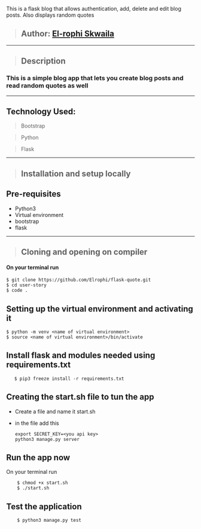 This is a flask blog that allows authentication, add, delete and edit blog posts. Also displays random quotes
>## Author: [El-rophi Skwaila](https://github.com/Elrophi/flask-quote)

---

>## Description
### This is a simple blog app that lets you create blog posts and read random quotes as well
---

## Technology Used: 
>Bootstrap

>Python

>Flask

---

>## Installation and setup locally
## Pre-requisites
- Python3
- Virtual environment
- bootstrap
- flask

---
>## Cloning and opening on compiler
#### On your terminal run

    $ git clone https://github.com/Elrophi/flask-quote.git
    $ cd user-story
    $ code .
##  Setting up the virtual environment and activating it
    $ python -m venv <name of virtual environment>
    $ source <name of virtual environment>/bin/activate
##  Install flask and modules needed using requirements.txt
       $ pip3 freeze install -r requirements.txt
       
## Creating the start.sh file to tun the app
 - Create a file and name it start.sh
 - in the file add this

       export SECRET_KEY=<you api key>
       python3 manage.py server

## Run the app now
On your terminal run

        $ chmod +x start.sh
        $ ./start.sh

## Test the application

        $ python3 manage.py test